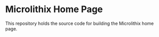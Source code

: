 # Microlithix Home Page

This repository holds the source code for building the Microlithix home page.
